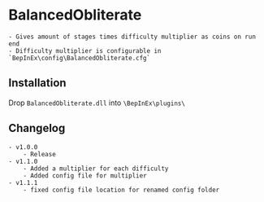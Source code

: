 # BalancedObliterate
	- Gives amount of stages times difficulty multiplier as coins on run end
	- Difficulty multiplier is configurable in `BepInEx\config\BalancedObliterate.cfg`

## Installation
Drop `BalancedObliterate.dll` into `\BepInEx\plugins\`

## Changelog
	- v1.0.0
		- Release
	- v1.1.0
		- Added a multiplier for each difficulty
		- Added config file for multiplier
	- v1.1.1
		- fixed config file location for renamed config folder